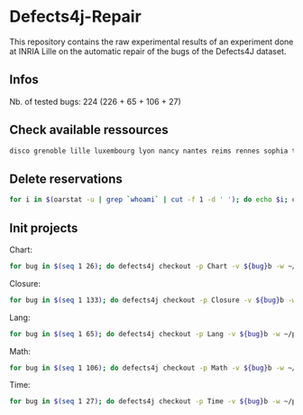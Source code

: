 # Defects4j-Repair

This repository contains the raw experimental results of an experiment done at INRIA Lille on the automatic repair of the bugs of the Defects4J dataset.

## Infos

Nb. of tested bugs: 224 (226 + 65 + 106 + 27)

## Check available ressources

```Bash
disco grenoble lille luxembourg lyon nancy nantes reims rennes sophia toulouse
```

## Delete reservations

```Bash
for i in $(oarstat -u | grep `whoami` | cut -f 1 -d ' '); do echo $i; oardel $i; done
```

## Init projects

Chart:

```Bash
for bug in $(seq 1 26); do defects4j checkout -p Chart -v ${bug}b -w ~/projects/chart/chart_${bug}; done
```

Closure:

```Bash
for bug in $(seq 1 133); do defects4j checkout -p Closure -v ${bug}b -w ~/projects/closure/closure_${bug}; done
```

Lang:

```Bash
for bug in $(seq 1 65); do defects4j checkout -p Lang -v ${bug}b -w ~/projects/lang/lang_${bug}; done
```

Math:

```Bash
for bug in $(seq 1 106); do defects4j checkout -p Math -v ${bug}b -w ~/projects/math/math_${bug}; done
```

Time:

```Bash
for bug in $(seq 1 27); do defects4j checkout -p Time -v ${bug}b -w ~/projects/time/time_${bug}; done
```
